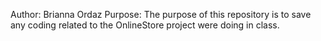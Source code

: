 Author: Brianna Ordaz
Purpose: The purpose of this repository is to save any coding related to the OnlineStore project were doing in class.